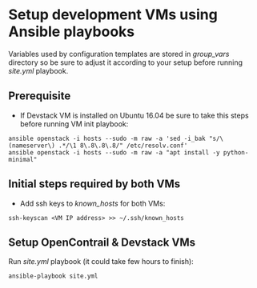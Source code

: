 Setup development VMs using Ansible playbooks
=============================================

Variables used by configuration templates are stored in *group_vars* directory so be sure to adjust it according to your setup before running *site.yml* playbook.


Prerequisite
-------------
* If Devstack VM is installed on Ubuntu 16.04 be sure to take this steps before running VM init playbook:

```
ansible openstack -i hosts --sudo -m raw -a 'sed -i_bak "s/\(nameserver\) .*/\1 8\.8\.8\.8/" /etc/resolv.conf'
ansible openstack -i hosts --sudo -m raw -a "apt install -y python-minimal"
```


Initial steps required by both VMs
----------------------------------

* Add ssh keys to *known\_hosts* for both VMs:

```
ssh-keyscan <VM IP address> >> ~/.ssh/known_hosts
```


Setup OpenContrail & Devstack VMs
---------------------------------

Run *site.yml* playbook (it could take few hours to finish):

```
ansible-playbook site.yml
```
